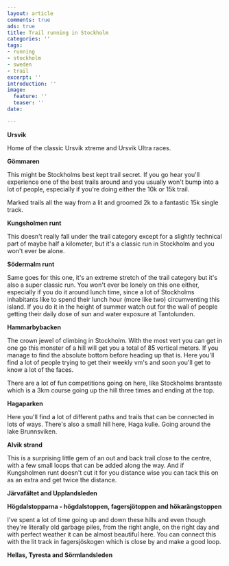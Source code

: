 ```yaml
---
layout: article
comments: true
ads: true
title: Trail running in Stockholm
categories: ''
tags:
- running
- stockholm
- sweden
- trail
excerpt: ''
introduction: ''
image:
  feature: ''
  teaser: ''
date: 

---
```

**Ursvik**

Home of the classic Ursvik xtreme and Ursvik Ultra races.

**Gömmaren**

This might be Stockholms best kept trail secret. If you go hear you'll experience one of the best trails around and you usually won't bump into a lot of people, especially if you're doing either the 10k or 15k trail.

Marked trails all the way from a lit and groomed 2k to a fantastic 15k single track.

**Kungsholmen runt**

This doesn't really fall under the trail category except for a slightly technical part of maybe half a kilometer, but it's a classic run in Stockholm and you won't ever be alone.

**Södermalm runt**

Same goes for this one, it's an extreme stretch of the trail category but it's also a super classic run. You won't ever be lonely on this one either, especially if you do it around lunch time, since a lot of Stockholms inhabitants like to spend their lunch hour (more like two) circumventing this island. If you do it in the height of summer watch out for the wall of people getting their daily dose of sun and water exposure at Tantolunden.

**Hammarbybacken**

The crown jewel of climbing in Stockholm. With the most vert you can get in one go this monster of a hill will get you a total of 85 vertical meters. If you manage to find the absolute bottom before heading up that is. Here you'll find a lot of people trying to get their weekly vm's and soon you'll get to know a lot of the faces.

There are a lot of fun competitions going on here, like Stockholms brantaste which is a 3km course going up the hill three times and ending at the top.

**Hagaparken**

Here you'll find a lot of different paths and trails that can be connected in lots of ways. There's also a small hill here, Haga kulle. Going around the lake Brunnsviken.

**Alvik strand**

This is a surprising little gem of an out and back trail close to the centre, with a few small loops that can be added along the way. And if Kungsholmen runt doesn't cut it for you distance wise you can tack this on as an extra and get twice the distance.

**Järvafältet and Upplandsleden**

**Högdalstopparna - högdalstoppen, fagersjötoppen and hökarängstoppen**

I've spent a lot of time going up and down these hills and even though they're literally old garbage piles, from the right angle, on the right day and with perfect weather it can be almost beautiful here. You can connect this with the lit track in fagersjöskogen which is close by and make a good loop.

**Hellas, Tyresta and Sörmlandsleden**